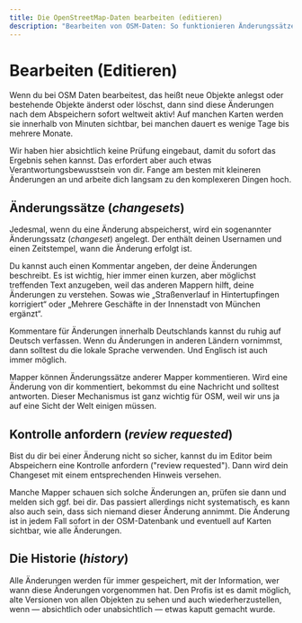 ```yaml
---
title: Die OpenStreetMap-Daten bearbeiten (editieren)
description: "Bearbeiten von OSM-Daten: So funktionieren Änderungssätze, Kommentare, Versionshistorie und Reviews – mit Tipps für einen verantwortungsvollen Einstieg."
---
```


# Bearbeiten (Editieren)

Wenn du bei OSM Daten bearbeitest, das heißt neue Objekte anlegst oder
bestehende Objekte änderst oder löschst, dann sind diese Änderungen nach dem
Abspeichern sofort weltweit aktiv! Auf manchen Karten werden sie innerhalb von
Minuten sichtbar, bei manchen dauert es wenige Tage bis mehrere Monate.

Wir haben hier absichtlich keine Prüfung eingebaut, damit du sofort das
Ergebnis sehen kannst. Das erfordert aber auch etwas Verantwortungsbewusstsein
von dir. Fange am besten mit kleineren Änderungen an und arbeite dich langsam
zu den komplexeren Dingen hoch.

## Änderungssätze (*changesets*)

Jedesmal, wenn du eine Änderung abspeicherst, wird ein sogenannter
Änderungssatz (*changeset*) angelegt. Der enthält deinen Usernamen und
einen Zeitstempel, wann die Änderung erfolgt ist.

Du kannst auch einen Kommentar angeben, der deine Änderungen beschreibt. Es ist
wichtig, hier immer einen kurzen, aber möglichst treffenden Text anzugeben, weil
das anderen Mappern hilft, deine Änderungen zu verstehen. Sowas wie
„Straßenverlauf in Hintertupfingen korrigiert“ oder „Mehrere Geschäfte in der
Innenstadt von München ergänzt“.

Kommentare für Änderungen innerhalb Deutschlands kannst du ruhig auf Deutsch
verfassen. Wenn du Änderungen in anderen Ländern vornimmst, dann solltest du
die lokale Sprache verwenden. Und Englisch ist auch immer möglich.

Mapper können Änderungssätze anderer Mapper kommentieren. Wird eine Änderung
von dir kommentiert, bekommst du eine Nachricht und solltest antworten. Dieser
Mechanismus ist ganz wichtig für OSM, weil wir uns ja auf eine Sicht der Welt
einigen müssen.

## Kontrolle anfordern (*review requested*)

Bist du dir bei einer Änderung nicht so sicher, kannst du im Editor beim
Abspeichern eine Kontrolle anfordern ("review requested"). Dann wird dein
Changeset mit einem entsprechenden Hinweis versehen.

Manche Mapper schauen sich solche Änderungen an, prüfen sie dann und melden
sich ggf. bei dir. Das passiert allerdings nicht systematisch, es kann also
auch sein, dass sich niemand dieser Änderung annimmt. Die Änderung ist in jedem
Fall sofort in der OSM-Datenbank und eventuell auf Karten sichtbar, wie alle
Änderungen.

## Die Historie (*history*)

Alle Änderungen werden für immer gespeichert, mit der Information, wer wann
diese Änderungen vorgenommen hat. Den Profis ist es damit möglich, alte
Versionen von allen Objekten zu sehen und auch wiederherzustellen, wenn &mdash;
absichtlich oder unabsichtlich &mdash; etwas kaputt gemacht wurde.

